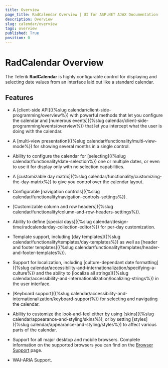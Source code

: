 ```yaml
---
title: Overview
page_title: RadCalendar Overview | UI for ASP.NET AJAX Documentation
description: Overview
slug: calendar/overview
tags: overview
published: True
position: 0
---
```


# RadCalendar Overview


The Telerik **RadCalendar** is highly configurable control for displaying and selecting date values from an interface laid out like a standard calendar.

## Features

* A [client-side API]({%slug calendar/client-side-programming/overview%}) with powerful methods that let you configure the calendar and [numerous events]({%slug calendar/client-side-programming/events/overview%}) that let you intercept what the user is doing with the calendar.

* A [multi-view presentation]({%slug calendar/functionality/multi-view-mode%}) for showing several months in a single control.

* Ability to configure the calendar for [selecting]({%slug calendar/functionality/date-selection%}) one or multiple dates, or even to use it for display only with no selection capabilities.

* A [customizable day matrix]({%slug calendar/functionality/customizing-the-day-matrix%}) to give you control over the calendar layout.

* Configurable [navigation controls]({%slug calendar/functionality/navigation-controls-settings%}).

* [Customizable column and row headers]({%slug calendar/functionality/column-and-row-headers-settings%}).

* Ability to define [special days]({%slug calendar/design-time/radcalendarday-collection-editor%}) for per-day customization.

* Template support, including [day templates]({%slug calendar/functionality/templates/day-templates%}) as well as [header and footer templates]({%slug calendar/functionality/templates/header-and-footer-templates%}).

* Support for localization, including [culture-dependant date formatting]({%slug calendar/accessibility-and-internationalization/specifying-a-culture%}) and the ability to [localize all strings]({%slug calendar/accessibility-and-internationalization/localizing-strings%}) in the user interface.

* [Keyboard support]({%slug calendar/accessibility-and-internationalization/keyboard-support%}) for selecting and navigating the calendar.

* Ability to customize the look-and-feel either by using [skins]({%slug calendar/appearance-and-styling/skins%}), or by setting [styles]({%slug calendar/appearance-and-styling/styles%}) to affect various parts of the calendar.

* Support for all major desktop and mobile browsers. Complete information on the supported browsers you can find on the [Browser Support](https://www.telerik.com/aspnet-ajax/tech-sheets/browser-support) page.

* WAI-ARIA Support.



